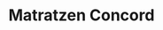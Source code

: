 ---
title: "Matratzen Concord"
url: /neustadt-an-der-weinstrasse/matratzen-concord/
shop: Betten
---